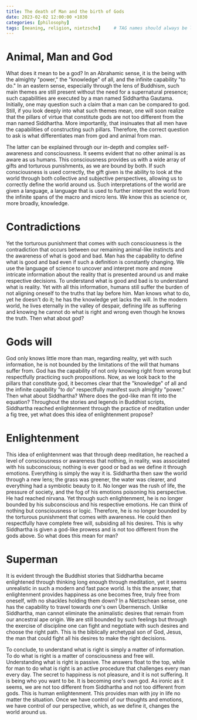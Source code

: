 ```yaml
---
title: The death of Man and the birth of Gods
date: 2023-02-02 12:00:00 +1030
categories: [philosophy]
tags: [meaning, religion, nietzsche]     # TAG names should always be lowercase
---
```


# Animal, Man and God

What does it mean to be a god? In an Abrahamic sense, it is the being with the almighty "power," the "knowledge" of all, and the infinite capability "to do." In an eastern sense, especially through the lens of Buddhism, such main themes are still present without the need for a supernatural presence; such capabilities are executed by a man named Siddhartha Gautama. Initially, one may question such a claim that a man can be compared to god. Still, if you look deeply into what such themes mean, one will soon realize that the pillars of virtue that constitute gods are not too different from the man named Siddhartha. More importantly, that insinuates that all men have the capabilities of constructing such pillars. Therefore, the correct question to ask is what differentiates man from god and animal from man.

The latter can be explained through our in-depth and complex self-awareness and consciousness. It seems evident that no other animal is as aware as us humans. This consciousness provides us with a wide array of gifts and torturous punishments, as we are bound by both. If such consciousness is used correctly, the gift given is the ability to look at the world through both collective and subjective perspectives, allowing us to correctly define the world around us. Such interpretations of the world are given a language, a language that is used to further interpret the world from the infinite spans of the macro and micro lens. We know this as science or, more broadly, knowledge.

# Contradictions

Yet the torturous punishment that comes with such consciousness is the contradiction that occurs between our remaining animal-like instincts and the awareness of what is good and bad. Man has the capability to define what is good and bad even if such a definition is constantly changing. We use the language of science to uncover and interpret more and more intricate information about the reality that is presented around us and make respective decisions. To understand what is good and bad is to understand what is reality. Yet with all this information, humans still suffer the burden of not aligning oneself to the truths that lay before him. Man knows what to do, yet he doesn't do it; he has the knowledge yet lacks the will. In the modern world, he lives eternally in the valley of despair, defining life as suffering and knowing he cannot do what is right and wrong even though he knows the truth. Then what about god?

# Gods will

God only knows little more than man, regarding reality, yet with such information, he is not bounded by the limitations of the will that humans suffer from. God has the capability of not only knowing right from wrong but respectfully practicing such propositions. Now, as we look back to the pillars that constitute god, it becomes clear that the "knowledge" of all and the infinite capability "to do" respectfully manifest such almighty "power." Then what about Siddhartha? Where does the god-like man fit into the equation? Throughout the stories and legends in Buddhist scripts, Siddhartha reached enlightenment through the practice of meditation under a fig tree, yet what does this idea of enlightenment propose?

# Enlightenment

This idea of enlightenment was that through deep meditation, he reached a level of consciousness or awareness that nothing, in reality, was associated with his subconscious; nothing is ever good or bad as we define it through emotions. Everything is simply the way it is. Siddhartha then saw the world through a new lens; the grass was greener, the water was clearer, and everything had a symbiotic beauty to it. No longer was the rush of life, the pressure of society, and the fog of his emotions poisoning his perspective. He had reached nirvana. Yet through such enlightenment, he is no longer bounded by his subconscious and his respective emotions. He can think of nothing but consciousness or logic. Therefore, he is no longer bounded by the torturous punishment that comes with awareness. He could then respectfully have complete free will, subsiding all his desires. This is why Siddhartha is given a god-like prowess and is not too different from the gods above. So what does this mean for man?

# Superman
It is evident through the Buddhist stories that Siddhartha became enlightened through thinking long enough through meditation, yet it seems unrealistic in such a modern and fast pace world. Is this the answer, that enlightenment provides happiness as one becomes free, truly free from oneself, with no shackles holding them down? In a Nietzschean sense, one has the capability to travel towards one's own Übermensch. Unlike Siddhartha, man cannot eliminate the animalistic desires that remain from our ancestral ape origin. We are still bounded by such feelings but through the exercise of discipline one can fight and negotiate with such desires and choose the right path. This is the biblically archetypal son of God, Jesus, the man that could fight all his desires to make the right decisions.

To conclude, to understand what is right is simply a matter of information. To do what is right is a matter of consciousness and free will. Understanding what is right is passive. The answers float to the top, while for man to do what is right is an active procedure that challenges every man every day. The secret to happiness is not pleasure, and it is not suffering. It is being who you want to be. It is becoming one's own god. As ironic as it seems, we are not too different from Siddhartha and not too different from gods. This is human enlightenment. This provides man with joy in life no matter the situation. Once we have control of our thoughts and emotions, we have control of our perspective, which, as we define it, changes the world around us.
